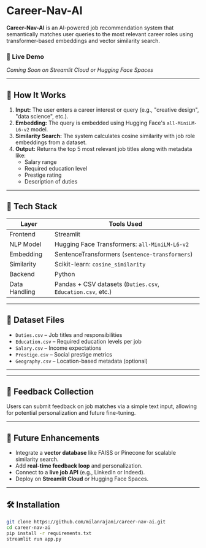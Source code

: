 # Career-Nav-AI 

**Career-Nav-AI** is an AI-powered job recommendation system that semantically matches user queries to the most relevant career roles using transformer-based embeddings and vector similarity search.

### 🔗 Live Demo  
*Coming Soon on Streamlit Cloud or Hugging Face Spaces*

---

## 🧠 How It Works

1. **Input:** The user enters a career interest or query (e.g., "creative design", "data science", etc.).
2. **Embedding:** The query is embedded using Hugging Face's `all-MiniLM-L6-v2` model.
3. **Similarity Search:** The system calculates cosine similarity with job role embeddings from a dataset.
4. **Output:** Returns the top 5 most relevant job titles along with metadata like:
   - Salary range
   - Required education level
   - Prestige rating
   - Description of duties

---

## 🔧 Tech Stack

| Layer         | Tools Used                                                  |
|---------------|-------------------------------------------------------------|
| Frontend      | Streamlit                                                   |
| NLP Model     | Hugging Face Transformers: `all-MiniLM-L6-v2`               |
| Embedding     | SentenceTransformers (`sentence-transformers`)              |
| Similarity    | Scikit-learn: `cosine_similarity`                           |
| Backend       | Python                                                      |
| Data Handling | Pandas + CSV datasets (`Duties.csv`, `Education.csv`, etc.)|

---

## 📂 Dataset Files

- `Duties.csv` – Job titles and responsibilities
- `Education.csv` – Required education levels per job
- `Salary.csv` – Income expectations
- `Prestige.csv` – Social prestige metrics
- `Geography.csv` – Location-based metadata (optional)

---

 



---

## 💬 Feedback Collection

Users can submit feedback on job matches via a simple text input, allowing for potential personalization and future fine-tuning.

---

## 🚀 Future Enhancements

- Integrate a **vector database** like FAISS or Pinecone for scalable similarity search.
- Add **real-time feedback loop** and personalization.
- Connect to a **live job API** (e.g., LinkedIn or Indeed).
- Deploy on **Streamlit Cloud** or Hugging Face Spaces.

---

## 🛠️ Installation

```bash
git clone https://github.com/milanrajani/career-nav-ai.git
cd career-nav-ai
pip install -r requirements.txt
streamlit run app.py
